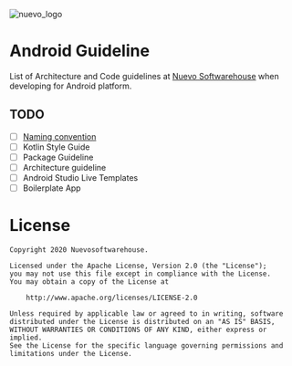 ![nuevo_logo](https://www.nuevo.com.tr/Assets/images/nuevo_logo.png)
# Android Guideline
List of Architecture and Code guidelines at [Nuevo Softwarehouse](https://www.nuevo.com.tr) when developing for Android platform.

## TODO

- [ ] [Naming convention](naming_convension.md)
- [ ] Kotlin Style Guide
- [ ] Package Guideline
- [ ] Architecture guideline
- [ ] Android Studio Live Templates
- [ ] Boilerplate App
# License

```
Copyright 2020 Nuevosoftwarehouse.

Licensed under the Apache License, Version 2.0 (the "License");
you may not use this file except in compliance with the License.
You may obtain a copy of the License at

    http://www.apache.org/licenses/LICENSE-2.0

Unless required by applicable law or agreed to in writing, software
distributed under the License is distributed on an "AS IS" BASIS,
WITHOUT WARRANTIES OR CONDITIONS OF ANY KIND, either express or implied.
See the License for the specific language governing permissions and
limitations under the License.
```